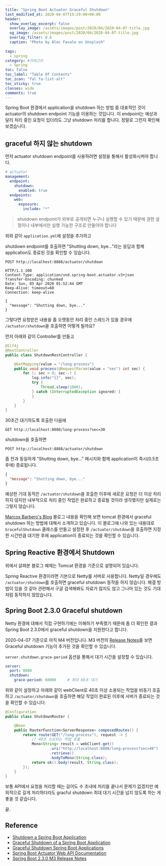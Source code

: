 ```yaml
---
title: "Spring Boot Actuator Graceful Shutdown"
last_modified_at: 2020-04-07T19:29:00+00:00
header:
  show_overlay_excerpt: false
  overlay_image: /assets/images/post/2020/04/2020-04-07-title.jpg
  og_image: /assets/images/post/2020/04/2020-04-07-title.jpg
  overlay_filter: 0.6
  caption: "Photo by Alec Favale on Unsplash"
  
tags:
  - spring
category: #카테고리
  - Spring
toc: false
toc_label: "Table Of Contents"
toc_icon: "fal fa-list-alt"
toc_sticky: true
classes: wide
comments: true
---
```



Spring Boot 환경에서 application을 shutdown 하는 방법 중 대표적인 것이 actuator의 shutdown endpoint 기능을 이용하는 것입니다. 이 endpoint는 예상과 달리 처리 중인 요청이 있더라도 그냥 shutdown 처리를 합니다. 정말로 그런지 확인해보겠습니다.

## graceful 하지 않는 shutdown
먼저 actuator shutdown endpoint를 사용하려면 설정을 통해서 활성화시켜야 합니다.

```yml
# actuator
management:
  endpoint:
    shutdown:
      enabled: true
  endpoints:
    web:
      exposure:
        include: "*"
```

> shutdown endpoint가 외부로 공개되면 누구나 실행할 수 있기 때문에 권한 설정이나 내부에서만 실행 가능한 구조로 만들어야 합니다

위와 같이 `application.yml`에 설정을 추가하고 

shutdown endpoint를 호출하면 "Shutting down, bye..."라는 응답과 함께 application도 종료된 것을 확인할 수 있습니다. 

```http
POST http://localhost:8888/actuator/shutdown

HTTP/1.1 200 
Content-Type: application/vnd.spring-boot.actuator.v3+json
Transfer-Encoding: chunked
Date: Sun, 05 Apr 2020 01:52:44 GMT
Keep-Alive: timeout=60
Connection: keep-alive

{
  "message": "Shutting down, bye..."
}
```
그렇다면 요청받은 내용을 좀 오랫동안 처리 중인 스레드가 있을 경우에 `/actuator/shutdown`을 호출하면 어떻게 될까요?

먼저 아래와 같이 Controller를 만들고
```java
@Slf4j
@RestController
public class ShutdownRestController {

    @GetMapping(value = "/long-process")
    public void process(@RequestParam(value = "sec") int sec) {
        for (; sec > 0; sec--) {
            log.info("{}", sec);
            try {
                Thread.sleep(1000);
            } catch (InterruptedException ignored) {
            }
        }
    }
}
```

30초간 대기하도록 호출한 다음에

```http
GET http://localhost:8080/long-process?sec=30
```
shutdown을 호출하면 
```
POST http://localhost:8888/actuator/shutdown
```

좀 전과 동일하게 "Shutting down, bye..." 메시지와 함께 application이 즉시(0.5초 후에) 종료됩니다. 
```json
{
  "message": "Shutting down, bye..."
}
```

예상한 기대 동작은 `/actuator/shutdown`을 호출한 이후에 새로운 요청은 더 이상 처리하지 않지만 내부적으로 처리 중인 작업은 완료하고 종료될 것이라 생각했지만 실제로는 그렇지 않습니다.

[Marcos Barbero's Blog](https://blog.marcosbarbero.com/graceful-shutdown-spring-boot-apps/) 블로그 내용을 확인해 보면 tomcat 환경에서 graceful shutdown 하는 방법에 대해서 소개하고 있습니다. 이 블로그에 나와 있는 내용대로 `GracefulShutdown` 클래스를 만들고 설정한 후 `/actuator/shutdown`을 호출하면 지정한 시간만큼 대기한 후에 application이 종료되는 것을 확인할 수 있습니다.


## Spring Reactive 환경에서 Shutdown
위에서 살펴본 블로그 예제는 Tomcat 환경을 기준으로 설명되어 있습니다. 

Spring Reactive 환경이라면 기본으로 Netty를 서버로 사용합니다. Netty일 경우에도 `/actuator/shutdown`를 호출하면 graceful shutdown 동작을 하지 않습니다. 해결 방법이 있을 것 같아 관련해서 구글 검색해봐도 자료가 많지도 않고 그나마 있는 것도 기대처럼 동작하지 않았습니다.

## Spring Boot 2.3.0 Graceful shutdown

Netty 환경에 대해서 직접 구현하기에는 이해하기 부족했기 때문에 좀 더 확인한 결과 Spring Boot 2.3.0에서 graceful shutdown을 지원한다고 합니다.

2020-04-07 기준으로 아직 M4 버전입니다. M3 버전의 [Release Notes](https://github.com/spring-projects/spring-boot/wiki/Spring-Boot-2.3.0-M3-Release-Notes)를 보면 Graceful shutdown 기능이 추가된 것을 확인할 수 있습니다.


`server.shutdown.grace-period` 옵션을 통해서 대기 시간을 설정할 수 있습니다. 
```yaml
server:  
  port: 8080  
  shutdown:  
    grace-period: 60000		# 최대 60초 대기
```

위와 같이 설정하고 아래와 같이 webClient로 40초 이상 소용되는 작업을 비동기 호출 하고 `/actuator/shutdown`을 호출하면 해당 작업이 완료된 이후에 서버가 종료되는 것을 확인할 수 있습니다.
```java
@Configuration
public class ShutdownRouter {

    @Bean
    public RouterFunction<ServerResponse> composedRoutes() {
        return route(GET("/long-process"), request -> {
            // 40초 소요되는 작업 호출
            Mono<String> result = webClient.get()
                    .uri("http://localhost:8888/long-process?sec=40")
                    .retrieve()
                    .bodyToMono(String.class);
            return ok().body(result, String.class);
        });
    }
}
```

보통 API에서 요청을 처리할 때는 길어도 수 초내에 처리를 끝나서 문제가 없겠지만 예외적으로 길게 처리하더라도 gracful shutdown 최대 대기 시간을 넘지 않도록 하는 게 좋을 것 같습니다.

끝.



## Reference
- [Shutdown a Spring Boot Application](https://www.baeldung.com/spring-boot-shutdown)
- [Graceful Shutdown of a Spring Boot Application](https://www.baeldung.com/spring-boot-graceful-shutdown)
- [Graceful Shutdown Spring Boot Applications](https://blog.marcosbarbero.com/graceful-shutdown-spring-boot-apps/)
- [Spring Boot Actuator Web API Documentation](https://docs.spring.io/spring-boot/docs/2.2.5.RELEASE/actuator-api//html/)
- [Spring Boot 2.3.0 M3 Release Notes](https://github.com/spring-projects/spring-boot/wiki/Spring-Boot-2.3.0-M3-Release-Notes)